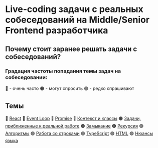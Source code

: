 # Live-coding задачи с реальных собеседований на Middle/Senior Frontend разработчика

## Почему стоит заранее решать задачи с собеседований?

### Градация частоты попадания темы задач на собеседовании:
🔴 - очень часто
🟠 - могут спросить
🟢 - редко спрашивают

## Темы
🔴 [React](react.md)
🔴 [Event Loop](eventloop.md)
🔴 [Promise](promise.md)
🔴 [Контекст и классы](context.md)
🟠 [Задачи, приближенные к реальной работе](real-tasks.md)
🟠 [Замыкание](closure.md)
🟠 [Рекурсия](recursion.md)
🟢 [Алгоритмы](algorithms.md)
🟢 [Работа со строками](strings.md)
🟢 [TypeScript](typescript.md)
🟢 [HTML](html.md)
🟢 [Нюансы языка](trics.md)
